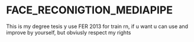 # FACE_RECONIGTION_MEDIAPIPE
This is my degree tesis y use FER 2013 for train rn, if u want u can use and improve by yourself, but obviusly respect my rights 
